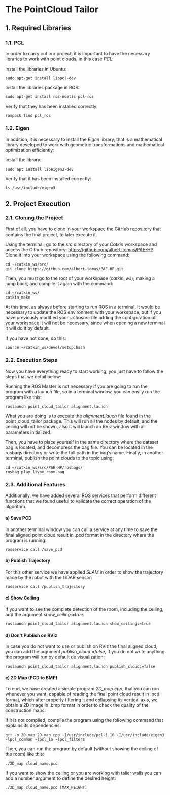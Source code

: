 # The PointCloud Tailor

## 1. Required Libraries

### 1.1. PCL

In order to carry out our project, it is important to have the necessary libraries to work with point clouds, in this case _PCL_:

Install the libraries in Ubuntu:

    sudo apt-get install libpcl-dev

Install the libraries package in ROS:

    sudo apt-get install ros-noetic-pcl-ros

Verify that they has been installed correctly:

    rospack find pcl_ros

### 1.2. Eigen

In addition, it is necessary to install the _Eigen_ library, that is a mathematical library developed to work with geometric transformations and mathematical optimization efficiently:

Install the library:

    sudo apt install libeigen3-dev

Verify that it has been installed correctly:

    ls /usr/include/eigen3

## 2. Project Execution

### 2.1. Cloning the Project

First of all, you have to clone in your workspace the GitHub repository that contains the final project, to later execute it.

Using the terminal, go to the _src_ directory of your _Catkin_ workspace and access the Github repository: https://github.com/albert-tomas/PAE-HP. Clone it into your workspace using the following command:

    cd ~/catkin_ws/src/
    git clone https://github.com/albert-tomas/PAE-HP.git

Then, you must go to the root of your workspace (_catkin_ws_), making a jump back, and compile it again with the command:

    cd ~/catkin_ws/
    catkin_make

At this time, as always before starting to run ROS in a terminal, it would be necessary to update the ROS environment with your workspace, but if you have previously modified your _~/.bashrc_ file adding the configuration of your workspace it will not be necessary, since when opening a new terminal it will do it by default. 

If you have not done, do this:

    source ~/catkin_ws/devel/setup.bash

### 2.2. Execution Steps

Now you have everything ready to start working, you just have to follow the steps that we detail below:

Running the ROS Master is not necessary if you are going to run the program with a launch file, so in a terminal window, you can easily run the program like this:

    roslaunch point_cloud_tailor alignment.launch

What you are doing is to execute the _alignment.lauch_ file found in the point_cloud_tailor package. This will run all the nodes by default, and the ceiling will not be shown, also it will launch an RViz window with all parameters initialized. 

Then, you have to place yourself in the same directory where the dataset bag is located, and decompress the bag file. You can be located in the rosbags directory or write the full path in the bag’s name. Finally, in another terminal, publish the point clouds to the topic using:

    cd ~/catkin_ws/src/PAE-HP/rosbags/
    rosbag play livox_room.bag

### 2.3. Additional Features

Additionally, we have added several ROS services that perform different functions that we found useful to validate the correct operation of the algorithm.

#### a) Save PCD

In another terminal window you can call a service at any time to save the final aligned point cloud result in .pcd format in the directory where the program is running:

    rosservice call /save_pcd

#### b) Publish Trajectory

For this other service we have applied _SLAM_ in order to show the trajectory made by the robot with the LiDAR sensor:

    rosservice call /publish_trajectory

#### c) Show Ceiling

If you want to see the complete detection of the room, including the ceiling, add the argument _show_ceiling:=true_:

    roslaunch point_cloud_tailor alignment.launch show_ceiling:=true

#### d) Don't Publish on RViz

In case you do not want to use or publish on RViz the final aligned cloud, you can add the argument _publish_cloud:=false_, if you do not write anything the program will run by default de visualization:

    roslaunch point_cloud_tailor alignment.launch publish_cloud:=false

#### e) 2D Map (PCD to BMP)

To end, we have created a simple program _2D_map.cpp_, that you can run whenever you want, capable of reading the final point cloud result in .pcd format, which after properly filtering it and collapsing its vertical axis, we obtain a 2D image in .bmp format in order to check the quality of the construction maps:

If it is not compiled, compile the program using the following command that explains its dependencies:

    g++ -o 2D_map 2D_map.cpp -I/usr/include/pcl-1.10 -I/usr/include/eigen3 -lpcl_common -lpcl_io -lpcl_filters

Then, you can run the program by default (without showing the ceiling of the room) like this:

    ./2D_map cloud_name.pcd

If you want to show the ceiling or you are working with taller walls you can add a number argument to define the desired height:

    ./2D_map cloud_name.pcd [MAX_HEIGHT]
